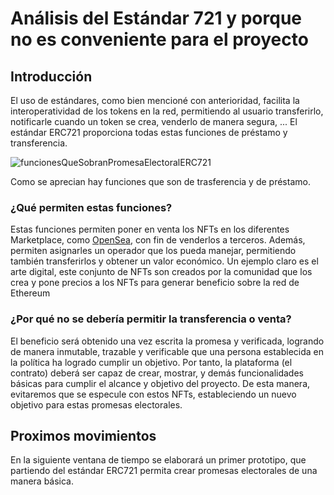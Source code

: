 # Análisis del Estándar 721 y porque no es conveniente para el proyecto
<!-- markdownlint-disable MD033 -->
<html><style>*{scroll-behavior:smooth}</style></html>

## Introducción

El uso de estándares, como bien mencioné con anterioridad, facilita la interoperatividad de los tokens en la red, permitiendo al usuario transferirlo, notificarle cuando un token se crea, venderlo de manera segura, ...
El estándar ERC721 proporciona todas estas funciones de préstamo y transferencia.

![funcionesQueSobranPromesaElectoralERC721](/uploads/09537902a77370fe1723e5fca375ed1e/funcionesQueSobranPromesaElectoralERC721.png)

Como se aprecian hay funciones que son de trasferencia y de préstamo.

### ¿Qué permiten estas funciones?

Estas funciones permiten poner en venta los NFTs en los diferentes Marketplace, como [OpenSea](https://opensea.io/), con fin de venderlos a terceros. Además, permiten asignarles un operador que los pueda manejar, permitiendo también transferirlos y obtener un valor económico. Un ejemplo claro es el arte digital, este conjunto de NFTs son creados por la comunidad que los crea y pone precios a los NFTs para generar beneficio sobre la red de Ethereum

### ¿Por qué no se debería permitir la transferencia o venta?

El beneficio será obtenido una vez escrita la promesa y verificada, logrando de manera inmutable, trazable y verificable que una persona establecida en la política ha logrado cumplir un objetivo.
Por tanto, la plataforma (el contrato) deberá ser capaz de crear, mostrar, y demás funcionalidades básicas para cumplir el alcance y objetivo del proyecto. De esta manera, evitaremos que se especule con estos NFTs, estableciendo un nuevo objetivo para estas promesas electorales.

## Proximos movimientos

En la siguiente ventana de tiempo se elaborará un primer prototipo, que partiendo del estándar ERC721 permita crear promesas electorales de una manera básica.
